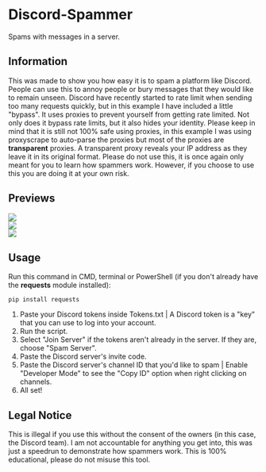 # Discord-Spammer
Spams with messages in a server.

## Information
This was made to show you how easy it is to spam a platform like Discord. People can use this to annoy people or bury messages that they would like to remain unseen. Discord have recently started to rate limit when sending too many requests quickly, but in this example I have included a little "bypass". It uses proxies to prevent yourself from getting rate limited. Not only does it bypass rate limits, but it also hides your identity. Please keep in mind that it is still not 100% safe using proxies, in this example I was using proxyscrape to auto-parse the proxies but most of the proxies are **transparent** proxies. A transparent proxy reveals your IP address as they leave it in its original format. Please do not use this, it is once again only meant for you to learn how spammers work. However, if you choose to use this you are doing it at your own risk.

## Previews
![](https://i.imgur.com/G32eNdk.png)<br/>
![](https://i.imgur.com/0b6qDYW.png)<br/>
![](https://i.imgur.com/l1RfmCh.png)

## Usage
Run this command in CMD, terminal or PowerShell (if you don't already have the **requests** module installed):
```
pip install requests
```
1. Paste your Discord tokens inside Tokens.txt | A Discord token is a "key" that you can use to log into your account.
2. Run the script.
3. Select "Join Server" if the tokens aren't already in the server. If they are, choose "Spam Server".
4. Paste the Discord server's invite code.
5. Paste the Discord server's channel ID that you'd like to spam | Enable "Developer Mode" to see the "Copy ID" option when right clicking on channels.
6. All set!

## Legal Notice
This is illegal if you use this without the consent of the owners (in this case, the Discord team). I am not accountable for anything you get into, this was just a speedrun to demonstrate how spammers work. This is 100% educational, please do not misuse this tool.
